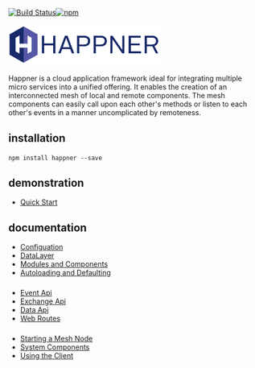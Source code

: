 [![Build Status](https://travis-ci.org/happner/happner.svg?branch=master)](https://travis-ci.org/happner/happner)[![npm](https://img.shields.io/npm/v/happner.svg)]()

<img src="https://raw.githubusercontent.com/happner/happner-website/master/images/HAPPNER%20Logo.png" width="300"></img>

Happner is a cloud application framework ideal for integrating multiple micro services into a unified offering. It enables the creation of an interconnected mesh of local and remote components. The mesh components can easily call upon each other's methods or listen to each other's events in a manner uncomplicated by remoteness.

## installation

`npm install happner --save`

## demonstration

* [Quick Start](https://github.com/happner/happner/blob/master/docs/quickstart.md)

## documentation

* [Configuation](https://github.com/happner/happner/blob/master/docs/configuration.md)
* [DataLayer](https://github.com/happner/happner/blob/master/docs/datalayer.md)
* [Modules and Components](https://github.com/happner/happner/blob/master/docs/modules.md)
* [Autoloading and Defaulting](https://github.com/happner/happner/blob/master/docs/autoload.md)

###

* [Event Api](https://github.com/happner/happner/blob/master/docs/event.md)
* [Exchange Api](https://github.com/happner/happner/blob/master/docs/exchange.md)
* [Data Api](https://github.com/happner/happner/blob/master/docs/data.md)
* [Web Routes](https://github.com/happner/happner/blob/master/docs/webroutes.md)

###

* [Starting a Mesh Node](https://github.com/happner/happner/blob/master/docs/starting.md)
* [System Components](https://github.com/happner/happner/blob/master/docs/system.md)
* [Using the Client](https://github.com/happner/happner/blob/master/docs/client.md)
